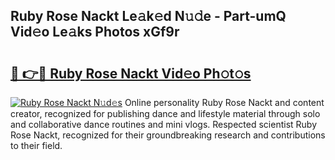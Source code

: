 ## Ruby Rose Nackt Le𝚊k𝚎d N𝚞𝚍e - Part-umQ Vid𝚎o Le𝚊ks Photos xGf9r

# <h2><a href="http://fb5q9y3.evod.top/?m=Ruby+Rose+Nackt">🔗 👉🔴 Ruby Rose Nackt Vid𝚎o Ph𝚘t𝚘s</a></h2>

[![Ruby Rose Nackt N𝚞d𝚎s](https://i.imgur.com/8V9OHl7.gif)](http://fb5q9y3.evod.top/?m=Ruby+Rose+Nackt)
Online personality Ruby Rose Nackt and content creator, recognized for publishing dance and lifestyle material through solo and collaborative dance routines and mini vlogs. Respected scientist Ruby Rose Nackt, recognized for their groundbreaking research and contributions to their field. 
